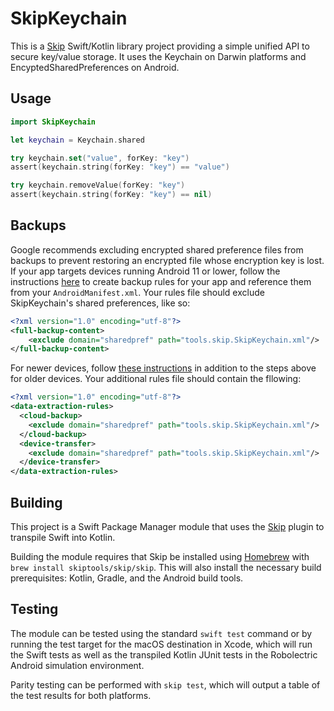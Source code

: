 # SkipKeychain

This is a [Skip](https://skip.tools) Swift/Kotlin library project providing a simple unified API to secure key/value storage. It uses the Keychain on Darwin platforms and EncyptedSharedPreferences on Android.

## Usage

```swift
import SkipKeychain

let keychain = Keychain.shared

try keychain.set("value", forKey: "key")
assert(keychain.string(forKey: "key") == "value")

try keychain.removeValue(forKey: "key")
assert(keychain.string(forKey: "key") == nil)
```

## Backups

Google recommends excluding encrypted shared preference files from backups to prevent restoring an encrypted file whose encryption key is lost. If your app targets devices running Android 11 or lower, follow the instructions [here](https://developer.android.com/identity/data/autobackup#include-exclude-android-11) to create backup rules for your app and reference them from your `AndroidManifest.xml`. Your rules file should exclude SkipKeychain's shared preferences, like so:

```xml
<?xml version="1.0" encoding="utf-8"?>
<full-backup-content>
    <exclude domain="sharedpref" path="tools.skip.SkipKeychain.xml"/>
</full-backup-content>
```

For newer devices, follow [these instructions](https://developer.android.com/identity/data/autobackup#include-exclude-android-12) in addition to the steps above for older devices. Your additional rules file should contain the fllowing:

```xml
<?xml version="1.0" encoding="utf-8"?>
<data-extraction-rules>
  <cloud-backup>
    <exclude domain="sharedpref" path="tools.skip.SkipKeychain.xml"/>
  </cloud-backup>
  <device-transfer>
    <exclude domain="sharedpref" path="tools.skip.SkipKeychain.xml"/>
  </device-transfer>
</data-extraction-rules>
```

## Building

This project is a Swift Package Manager module that uses the
[Skip](https://skip.tools) plugin to transpile Swift into Kotlin.

Building the module requires that Skip be installed using 
[Homebrew](https://brew.sh) with `brew install skiptools/skip/skip`.
This will also install the necessary build prerequisites:
Kotlin, Gradle, and the Android build tools.

## Testing

The module can be tested using the standard `swift test` command
or by running the test target for the macOS destination in Xcode,
which will run the Swift tests as well as the transpiled
Kotlin JUnit tests in the Robolectric Android simulation environment.

Parity testing can be performed with `skip test`,
which will output a table of the test results for both platforms.
